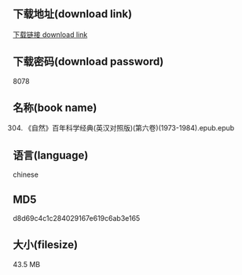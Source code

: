 ## 下载地址(download link)
[下载链接 download link](https://voluble-croquembouche-d321dc.netlify.app/?s=0304.+%E3%80%8A%E8%87%AA%E7%84%B6%E3%80%8B%E7%99%BE%E5%B9%B4%E7%A7%91%E5%AD%A6%E7%BB%8F%E5%85%B8%28%E8%8B%B1%E6%B1%89%E5%AF%B9%E7%85%A7%E7%89%88%29%28%E7%AC%AC%E5%85%AD%E5%8D%B7%29%281973-1984%29.epub)

## 下载密码(download password)
8078

## 名称(book name)
0304. 《自然》百年科学经典(英汉对照版)(第六卷)(1973-1984).epub.epub

## 语言(language)
chinese

## MD5
d8d69c4c1c284029167e619c6ab3e165

## 大小(filesize)
43.5 MB
